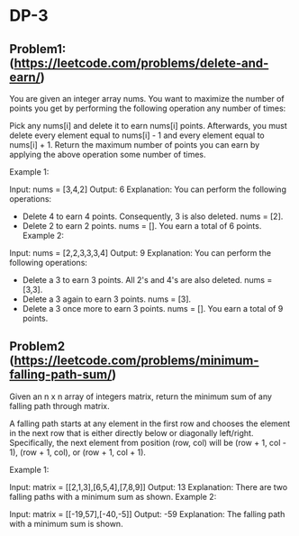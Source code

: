 # DP-3

## Problem1: (https://leetcode.com/problems/delete-and-earn/)

You are given an integer array nums. You want to maximize the number of points you get by performing the following operation any number of times:

Pick any nums[i] and delete it to earn nums[i] points. Afterwards, you must delete every element equal to nums[i] - 1 and every element equal to nums[i] + 1.
Return the maximum number of points you can earn by applying the above operation some number of times.

Example 1:

Input: nums = [3,4,2]
Output: 6
Explanation: You can perform the following operations:

- Delete 4 to earn 4 points. Consequently, 3 is also deleted. nums = [2].
- Delete 2 to earn 2 points. nums = [].
  You earn a total of 6 points.
  Example 2:

Input: nums = [2,2,3,3,3,4]
Output: 9
Explanation: You can perform the following operations:

- Delete a 3 to earn 3 points. All 2's and 4's are also deleted. nums = [3,3].
- Delete a 3 again to earn 3 points. nums = [3].
- Delete a 3 once more to earn 3 points. nums = [].
  You earn a total of 9 points.

## Problem2 (https://leetcode.com/problems/minimum-falling-path-sum/)

Given an n x n array of integers matrix, return the minimum sum of any falling path through matrix.

A falling path starts at any element in the first row and chooses the element in the next row that is either directly below or diagonally left/right. Specifically, the next element from position (row, col) will be (row + 1, col - 1), (row + 1, col), or (row + 1, col + 1).

Example 1:

Input: matrix = [[2,1,3],[6,5,4],[7,8,9]]
Output: 13
Explanation: There are two falling paths with a minimum sum as shown.
Example 2:

Input: matrix = [[-19,57],[-40,-5]]
Output: -59
Explanation: The falling path with a minimum sum is shown.
